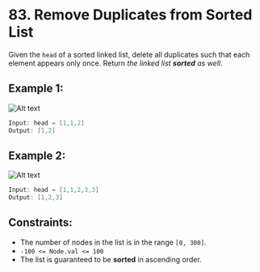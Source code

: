 # 83. Remove Duplicates from Sorted List

Given the `head` of a sorted linked list, delete all duplicates such that each element appears only once. Return _the linked list **sorted** as well._

## Example 1:

![Alt text](https://assets.leetcode.com/uploads/2021/01/04/list1.jpg)

```java
Input: head = [1,1,2]
Output: [1,2]
```

## Example 2:

![Alt text](https://assets.leetcode.com/uploads/2021/01/04/list2.jpg)

```java
Input: head = [1,1,2,3,3]
Output: [1,2,3]
```

## Constraints:

- The number of nodes in the list is in the range `[0, 300]`.
- `-100 <= Node.val <= 100`
- The list is guaranteed to be **sorted** in ascending order.
